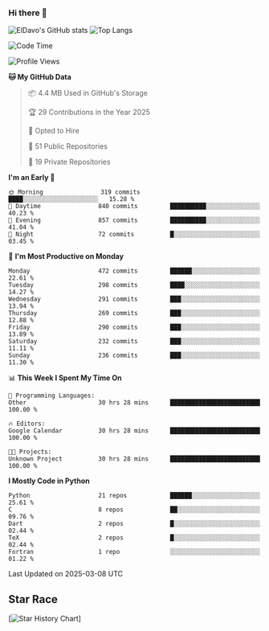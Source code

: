 ### Hi there 👋
![ElDavo's GitHub stats](https://github-readme-stats.vercel.app/api?username=ElDavoo&show_icons=true&theme=chartreuse-dark)
![Top Langs](https://github-readme-stats.vercel.app/api/top-langs/?username=ElDavoo&theme=chartreuse-dark&layout=compact)

<!--START_SECTION:waka-->
![Code Time](http://img.shields.io/badge/Code%20Time-2%2C577%20hrs%2019%20mins-blue)

![Profile Views](http://img.shields.io/badge/Profile%20Views-0-blue)

**🐱 My GitHub Data** 

> 📦 4.4 MB Used in GitHub's Storage 
 > 
> 🏆 29 Contributions in the Year 2025
 > 
> 💼 Opted to Hire
 > 
> 📜 51 Public Repositories 
 > 
> 🔑 19 Private Repositories 
 > 
**I'm an Early 🐤** 

```text
🌞 Morning                319 commits         ████░░░░░░░░░░░░░░░░░░░░░   15.28 % 
🌆 Daytime                840 commits         ██████████░░░░░░░░░░░░░░░   40.23 % 
🌃 Evening                857 commits         ██████████░░░░░░░░░░░░░░░   41.04 % 
🌙 Night                  72 commits          █░░░░░░░░░░░░░░░░░░░░░░░░   03.45 % 
```
📅 **I'm Most Productive on Monday** 

```text
Monday                   472 commits         ██████░░░░░░░░░░░░░░░░░░░   22.61 % 
Tuesday                  298 commits         ████░░░░░░░░░░░░░░░░░░░░░   14.27 % 
Wednesday                291 commits         ███░░░░░░░░░░░░░░░░░░░░░░   13.94 % 
Thursday                 269 commits         ███░░░░░░░░░░░░░░░░░░░░░░   12.88 % 
Friday                   290 commits         ███░░░░░░░░░░░░░░░░░░░░░░   13.89 % 
Saturday                 232 commits         ███░░░░░░░░░░░░░░░░░░░░░░   11.11 % 
Sunday                   236 commits         ███░░░░░░░░░░░░░░░░░░░░░░   11.30 % 
```


📊 **This Week I Spent My Time On** 

```text
💬 Programming Languages: 
Other                    30 hrs 28 mins      █████████████████████████   100.00 % 

🔥 Editors: 
Google Calendar          30 hrs 28 mins      █████████████████████████   100.00 % 

🐱‍💻 Projects: 
Unknown Project          30 hrs 28 mins      █████████████████████████   100.00 % 
```

**I Mostly Code in Python** 

```text
Python                   21 repos            ██████░░░░░░░░░░░░░░░░░░░   25.61 % 
C                        8 repos             ██░░░░░░░░░░░░░░░░░░░░░░░   09.76 % 
Dart                     2 repos             █░░░░░░░░░░░░░░░░░░░░░░░░   02.44 % 
TeX                      2 repos             █░░░░░░░░░░░░░░░░░░░░░░░░   02.44 % 
Fortran                  1 repo              ░░░░░░░░░░░░░░░░░░░░░░░░░   01.22 % 
```




 Last Updated on 2025-03-08 UTC
<!--END_SECTION:waka-->

## Star Race

[![Star History Chart](https://api.star-history.com/svg?repos=ElDavoo/WhatsApp-Crypt14-Crypt15-Decrypter,ElDavoo/TuringOS,EliteAndroidApps/WhatsApp-Crypt12-Decrypter,KnugiHK/Whatsapp-Chat-Exporter&type=Date)]

